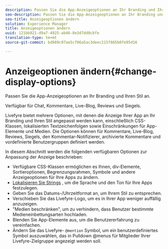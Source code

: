 ```yaml
---
description: Passen Sie die App-Anzeigeoptionen an Ihr Branding und Ihren Stil an.
seo-description: Passen Sie die App-Anzeigeoptionen an Ihr Branding und Ihren Stil an.
seo-title: Anzeigeoptionen ändern
solution: Experience Manager
title: Anzeigeoptionen ändern
uuid: 121bb921-d9a7-4925-ab46-8e3d7dd0cbfe
translation-type: tm+mt
source-git-commit: bd989c97ae5cf06a5ac3deec215f865b0fe95d16

---
```



# Anzeigeoptionen ändern{#change-display-options}

Passen Sie die App-Anzeigeoptionen an Ihr Branding und Ihren Stil an.

Verfügbar für Chat, Kommentare, Live-Blog, Reviews und Siegels.

Livefyre bietet mehrere Optionen, mit denen die Anzeige Ihrer App an Ihr Branding und Ihren Stil angepasst werden kann, einschließlich CSS-Klassen, lokalisierten Textzeichenfolgen sowie Einschränkungen für App-Elemente und Medien. Die Optionen können für Kommentare, Live-Blog, Reviews, Siegels, den Kommentar-Notifizierer, archivierte Kommentare und vordefinierte Benutzergruppen definiert werden.

In diesem Abschnitt werden die folgenden verfügbaren Optionen zur Anpassung der Anzeige beschrieben:

* Verfügbare CSS-Klassen ermöglichen es Ihnen, div-Elemente, Sortieroptionen, Begrenzungsrahmen, Symbole und andere Anzeigeoptionen für Ihre Apps zu ändern.
* [Lokalisieren Sie Strings](/help/using/c-settings-other/c-translation-sets/c-localize-strings.md) , um die Sprache und den Ton für Ihre Apps festzulegen.
* Geben Sie das Datums-/Uhrzeitformat an, um Ihrem Stil zu entsprechen.
* Verschieben Sie das Livefyre-Logo, um es in Ihrer App weniger auffällig anzuzeigen.
* "Medien beschränken", um zu verhindern, dass Benutzer bestimmte Medieneinbettungsarten hochladen.
* Blenden Sie App-Elemente aus, um die Benutzererfahrung zu vereinfachen.
* Ändern Sie das Livefyre- `@mention` Symbol, um ein benutzerdefiniertes Symbol auszuwählen, das in Pulldown @menus für Mitglieder Ihrer Livefyre-Zielgruppe angezeigt werden soll.

